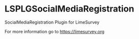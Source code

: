 # LSPLGSocialMediaRegistration
SocialMediaRegistration Plugin for LimeSurvey

For more information go to https://limesurvey.org
